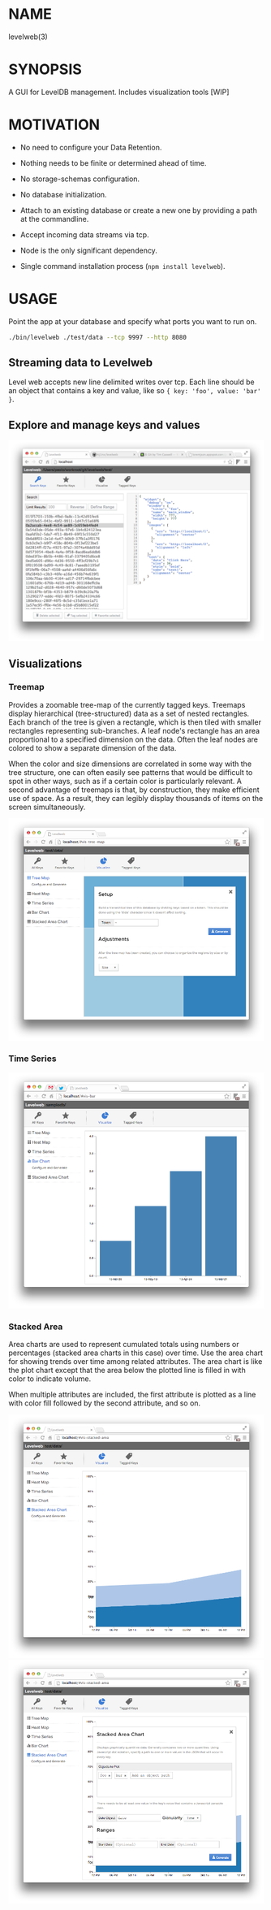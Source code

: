 # NAME
levelweb(3)

# SYNOPSIS
A GUI for LevelDB management. Includes visualization tools [WIP]

# MOTIVATION

 - No need to configure your Data Retention.
 - Nothing needs to be finite or determined ahead of time.
 - No storage-schemas configuration.
 - No database initialization. 
 - Attach to an existing database or create a new one by providing a path at the commandline.
 - Accept incoming data streams via tcp.

 - Node is the only significant dependency.
 - Single command installation process (`npm install levelweb`).

# USAGE
Point the app at your database and specify what ports you want to run on.
```bash
./bin/levelweb ./test/data --tcp 9997 --http 8080
```

## Streaming data to Levelweb
Level web accepts new line delimited writes over tcp. Each line should be an 
object that contains a key and value, like so `{ key: 'foo', value: 'bar' }`.

## Explore and manage keys and values
![screenshot](/screenshot.png)

## Visualizations

### Treemap
Provides a zoomable tree-map of the currently tagged keys. Treemaps display 
hierarchical (tree-structured) data as a set of nested rectangles. Each branch
of the tree is given a rectangle, which is then tiled with smaller rectangles 
representing sub-branches. A leaf node's rectangle has an area proportional to 
a specified dimension on the data. Often the leaf nodes are colored to show a 
separate dimension of the data.

When the color and size dimensions are correlated in some way with the tree 
structure, one can often easily see patterns that would be difficult to spot in 
other ways, such as if a certain color is particularly relevant. A second 
advantage of treemaps is that, by construction, they make efficient use of 
space. As a result, they can legibly display thousands of items on the screen 
simultaneously.

![screenshot](/screenshot2.png)

### Time Series

![screenshot](/screenshot5.png)

### Stacked Area
Area charts are used to represent cumulated totals using numbers or percentages 
(stacked area charts in this case) over time. Use the area chart for showing 
trends over time among related attributes. The area chart is like the plot chart
except that the area below the plotted line is filled in with color to indicate 
volume.

When multiple attributes are included, the first attribute is plotted as a line 
with color fill followed by the second attribute, and so on.

![screenshot](/screenshot3.png)
![screenshot](/screenshot4.png)

